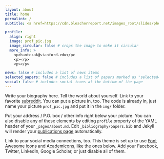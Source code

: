 ```yaml
---
layout: about
title: home
permalink: /
subtitle: <a href=https://cdn.bleacherreport.net/images_root/slides/photos/000/826/073/644983_display_image.jpg?1301623046>Computer Science @ Stanford </a>

profile:
  align: right
  image: prof_pic.jpg
  image_circular: false # crops the image to make it circular
  more_info: >
    <p>hantczak@stanford.edu</p>
    <p></p>
    <p></p>

news: false # includes a list of news items
selected_papers: false # includes a list of papers marked as "selected={true}"
social: false # includes social icons at the bottom of the page
---
```


Write your biography here. Tell the world about yourself. Link to your favorite [subreddit](http://reddit.com). You can put a picture in, too. The code is already in, just name your picture `prof_pic.jpg` and put it in the `img/` folder.

Put your address / P.O. box / other info right below your picture. You can also disable any of these elements by editing `profile` property of the YAML header of your `_pages/about.md`. Edit `_bibliography/papers.bib` and Jekyll will render your [publications page](/al-folio/publications/) automatically.

Link to your social media connections, too. This theme is set up to use [Font Awesome icons](https://fontawesome.com/) and [Academicons](https://jpswalsh.github.io/academicons/), like the ones below. Add your Facebook, Twitter, LinkedIn, Google Scholar, or just disable all of them.
